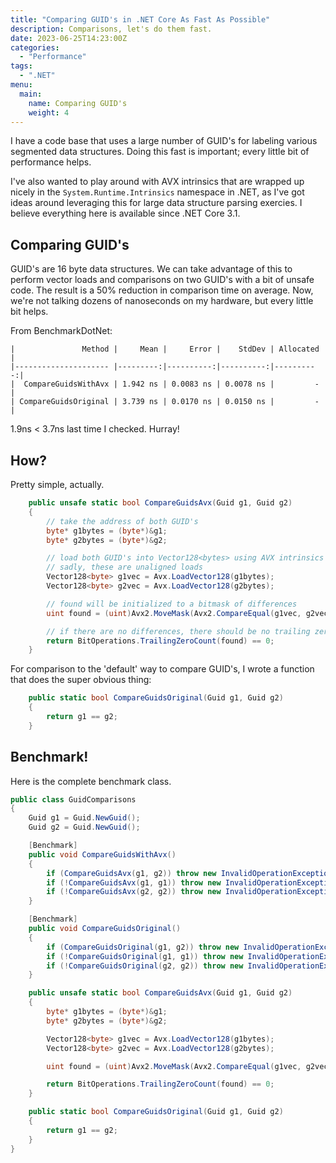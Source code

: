 ```yaml
---
title: "Comparing GUID's in .NET Core As Fast As Possible"
description: Comparisons, let's do them fast.
date: 2023-06-25T14:23:00Z
categories:
  - "Performance"
tags:
  - ".NET"
menu:
  main:
    name: Comparing GUID's
    weight: 4
---
```


I have a code base that uses a large number of GUID's for labeling various segmented data structures. Doing this fast is important; every little bit of performance helps. 

I've also wanted to play around with AVX intrinsics that are wrapped up nicely in the `System.Runtime.Intrinsics` namespace in .NET, as I've got ideas around leveraging this for large data structure parsing exercies. I believe everything here is available since .NET Core 3.1.

<!--more-->

## Comparing GUID's

GUID's are 16 byte data structures. We can take advantage of this to perform vector loads and comparisons on two GUID's with a bit of unsafe code. The result is a 50% reduction in comparison time on average. Now, we're not talking dozens of nanoseconds on my hardware, but every little bit helps.

From BenchmarkDotNet:

```
|               Method |     Mean |     Error |    StdDev | Allocated |
|--------------------- |---------:|----------:|----------:|----------:|
|  CompareGuidsWithAvx | 1.942 ns | 0.0083 ns | 0.0078 ns |         - |
| CompareGuidsOriginal | 3.739 ns | 0.0170 ns | 0.0150 ns |         - |
```

1.9ns < 3.7ns last time I checked. Hurray!

## How?

Pretty simple, actually.

```c#
    public unsafe static bool CompareGuidsAvx(Guid g1, Guid g2)
    {
        // take the address of both GUID's
        byte* g1bytes = (byte*)&g1;
        byte* g2bytes = (byte*)&g2;

        // load both GUID's into Vector128<bytes> using AVX intrinsics
        // sadly, these are unaligned loads
        Vector128<byte> g1vec = Avx.LoadVector128(g1bytes);
        Vector128<byte> g2vec = Avx.LoadVector128(g2bytes);

        // found will be initialized to a bitmask of differences
        uint found = (uint)Avx2.MoveMask(Avx2.CompareEqual(g1vec, g2vec));

        // if there are no differences, there should be no trailing zeros in the bitmask
        return BitOperations.TrailingZeroCount(found) == 0;
    }
```

For comparison to the 'default' way to compare GUID's, I wrote a function that does the super obvious thing:

```c#
    public static bool CompareGuidsOriginal(Guid g1, Guid g2)
    {
        return g1 == g2;
    }
```

## Benchmark!

Here is the complete benchmark class.

```c#
public class GuidComparisons
{
    Guid g1 = Guid.NewGuid();
    Guid g2 = Guid.NewGuid();

    [Benchmark]
    public void CompareGuidsWithAvx()
    {
        if (CompareGuidsAvx(g1, g2)) throw new InvalidOperationException();
        if (!CompareGuidsAvx(g1, g1)) throw new InvalidOperationException();
        if (!CompareGuidsAvx(g2, g2)) throw new InvalidOperationException();
    }

    [Benchmark]
    public void CompareGuidsOriginal()
    {
        if (CompareGuidsOriginal(g1, g2)) throw new InvalidOperationException();
        if (!CompareGuidsOriginal(g1, g1)) throw new InvalidOperationException();
        if (!CompareGuidsOriginal(g2, g2)) throw new InvalidOperationException();
    }

    public unsafe static bool CompareGuidsAvx(Guid g1, Guid g2)
    {
        byte* g1bytes = (byte*)&g1;
        byte* g2bytes = (byte*)&g2;

        Vector128<byte> g1vec = Avx.LoadVector128(g1bytes);
        Vector128<byte> g2vec = Avx.LoadVector128(g2bytes);

        uint found = (uint)Avx2.MoveMask(Avx2.CompareEqual(g1vec, g2vec));

        return BitOperations.TrailingZeroCount(found) == 0;
    }

    public static bool CompareGuidsOriginal(Guid g1, Guid g2)
    {
        return g1 == g2;
    }
}

```

